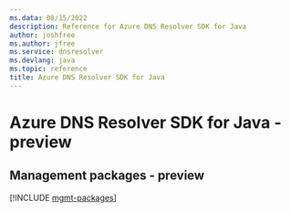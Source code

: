 ```yaml
---
ms.data: 08/15/2022
description: Reference for Azure DNS Resolver SDK for Java
author: joshfree
ms.author: jfree
ms.service: dnsresolver
ms.devlang: java
ms.topic: reference
title: Azure DNS Resolver SDK for Java
---
```

# Azure DNS Resolver SDK for Java - preview

## Management packages - preview
[!INCLUDE [mgmt-packages](dns-resolver-mgmt-index.md)]